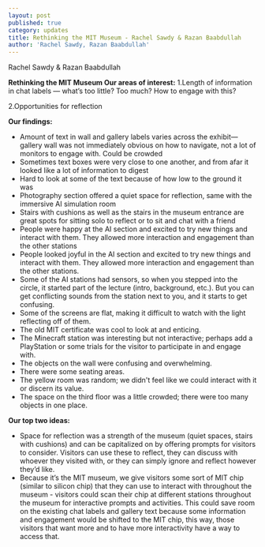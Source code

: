 ```yaml
---
layout: post
published: true
category: updates
title: Rethinking the MIT Museum - Rachel Sawdy & Razan Baabdullah
author: 'Rachel Sawdy, Razan Baabdullah'
---
```

Rachel Sawdy & Razan Baabdullah

**Rethinking the MIT Museum
Our areas of interest:**
1.Length of information in chat labels — what’s too little? Too much? How to engage with this?

2.Opportunities for reflection

**Our findings:**
- Amount of text in wall and gallery labels varies across the exhibit—gallery wall was not immediately obvious on how to navigate, not a lot of monitors to engage with. Could be crowded 
- Sometimes text boxes were very close to one another, and from afar it looked like a lot of information to digest 
- Hard to look at some of the text because of how low to the ground it was
- Photography section offered a quiet space for reflection, same with the immersive AI simulation room
- Stairs with cushions as well as the stairs in the museum entrance are great spots for sitting solo to reflect or to sit and chat with a friend
- People were happy at the AI section and excited to try new things and interact with them. They allowed more interaction and engagement than the other stations 
- People looked joyful in the AI section and excited to try new things and interact with them. They allowed more interaction and engagement than the other stations. 
- Some of the AI stations had sensors, so when you stepped into the circle, it started part of the lecture (intro, background, etc.). But you can get conflicting sounds from the station next to you, and it starts to get confusing.
- Some of the screens are flat, making it difficult to watch with the light reflecting off of them.
- The old MIT certificate was cool to look at and enticing.
- The Minecraft station was interesting but not interactive; perhaps add a PlayStation or some trials for the visitor to participate in and engage with. 
- The objects on the wall were confusing and overwhelming.
- There were some seating areas.
- The yellow room was random; we didn't feel like we could interact with it or discern its value. 
- The space on the third floor was a little crowded; there were too many objects in one place.

**Our top two ideas:**
- Space for reflection was a strength of the museum (quiet spaces, stairs with cushions) and can be capitalized on by offering prompts for visitors to consider. Visitors can use these to reflect, they can discuss with whoever they visited with, or they can simply ignore and reflect however they’d like.
- Because it’s the MIT museum, we give visitors some sort of MIT chip (similar to silicon chip) that they can use to interact with throughout the museum - visitors could scan their chip at different stations throughout the museum for interactive prompts and activities. This could save room on the existing chat labels and gallery text because some information and engagement would be shifted to the MIT chip, this way, those visitors that want more and to have more interactivity have a way to access that.
